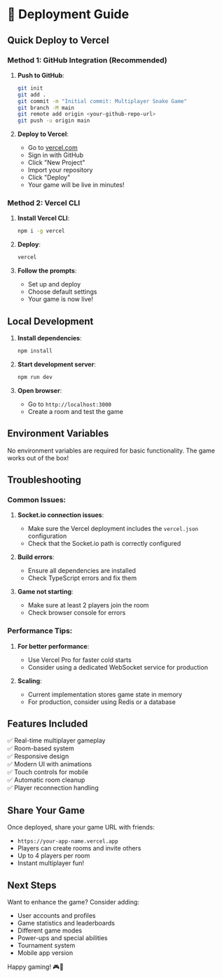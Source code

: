 # 🚀 Deployment Guide

## Quick Deploy to Vercel

### Method 1: GitHub Integration (Recommended)

1. **Push to GitHub**:
   ```bash
   git init
   git add .
   git commit -m "Initial commit: Multiplayer Snake Game"
   git branch -M main
   git remote add origin <your-github-repo-url>
   git push -u origin main
   ```

2. **Deploy to Vercel**:
   - Go to [vercel.com](https://vercel.com)
   - Sign in with GitHub
   - Click "New Project"
   - Import your repository
   - Click "Deploy"
   - Your game will be live in minutes!

### Method 2: Vercel CLI

1. **Install Vercel CLI**:
   ```bash
   npm i -g vercel
   ```

2. **Deploy**:
   ```bash
   vercel
   ```

3. **Follow the prompts**:
   - Set up and deploy
   - Choose default settings
   - Your game is now live!

## Local Development

1. **Install dependencies**:
   ```bash
   npm install
   ```

2. **Start development server**:
   ```bash
   npm run dev
   ```

3. **Open browser**:
   - Go to `http://localhost:3000`
   - Create a room and test the game

## Environment Variables

No environment variables are required for basic functionality. The game works out of the box!

## Troubleshooting

### Common Issues:

1. **Socket.io connection issues**:
   - Make sure the Vercel deployment includes the `vercel.json` configuration
   - Check that the Socket.io path is correctly configured

2. **Build errors**:
   - Ensure all dependencies are installed
   - Check TypeScript errors and fix them

3. **Game not starting**:
   - Make sure at least 2 players join the room
   - Check browser console for errors

### Performance Tips:

1. **For better performance**:
   - Use Vercel Pro for faster cold starts
   - Consider using a dedicated WebSocket service for production

2. **Scaling**:
   - Current implementation stores game state in memory
   - For production, consider using Redis or a database

## Features Included

✅ Real-time multiplayer gameplay  
✅ Room-based system  
✅ Responsive design  
✅ Modern UI with animations  
✅ Touch controls for mobile  
✅ Automatic room cleanup  
✅ Player reconnection handling  

## Share Your Game

Once deployed, share your game URL with friends:
- `https://your-app-name.vercel.app`
- Players can create rooms and invite others
- Up to 4 players per room
- Instant multiplayer fun!

## Next Steps

Want to enhance the game? Consider adding:
- User accounts and profiles
- Game statistics and leaderboards
- Different game modes
- Power-ups and special abilities
- Tournament system
- Mobile app version

Happy gaming! 🎮🐍 